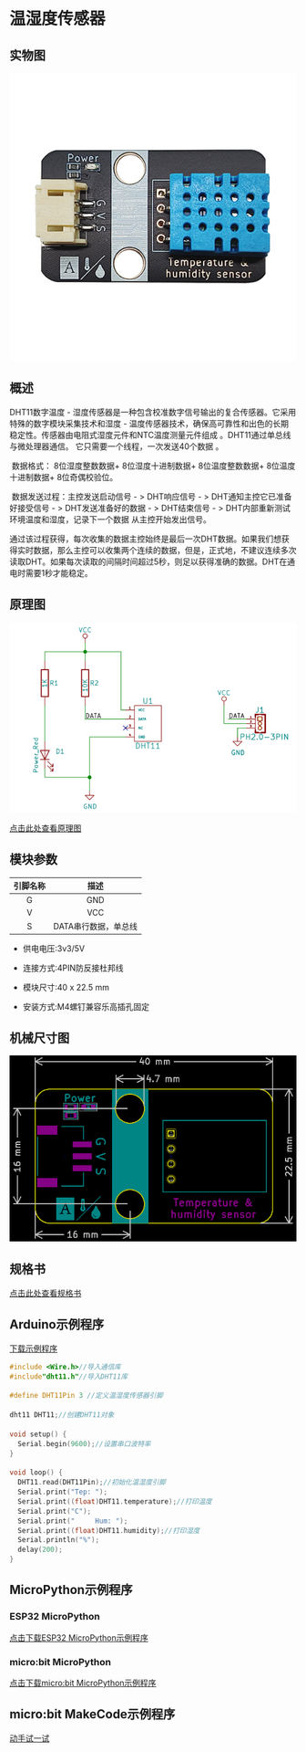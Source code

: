# 温湿度传感器

## 实物图

![实物图](picture/temperature_humidity_sensor.jpg)

## 概述

DHT11数字温度 - 湿度传感器是一种包含校准数字信号输出的复合传感器。它采用特殊的数字模块采集技术和湿度 - 温度传感器技术，确保高可靠性和出色的长期稳定性。传感器由电阻式湿度元件和NTC温度测量元件组成 。DHT11通过单总线与微处理器通信。 它只需要一个线程，一次发送40个数据  。

​        数据格式：  8位湿度整数数据+ 8位湿度十进制数据+ 8位温度整数数据+ 8位温度十进制数据+ 8位奇偶校验位。

​        数据发送过程：主控发送启动信号 - > DHT响应信号 - > DHT通知主控它已准备好接受信号 - > DHT发送准备好的数据 - > DHT结束信号 - > DHT内部重新测试环境温度和湿度，记录下一个数据 从主控开始发出信号。

​        通过该过程获得，每次收集的数据主控始终是最后一次DHT数据。如果我们想获得实时数据，那么主控可以收集两个连续的数据，但是，正式地，不建议连续多次读取DHT。如果每次读取的间隔时间超过5秒，则足以获得准确的数据。DHT在通电时需要1秒才能稳定。  

## 原理图

![原理图](picture/temperature_humidity_sensor_schematic.png)

[点击此处查看原理图](zh-cn/ph2.0_sensors/sensors/temperature_humidity_sensor/temperature_humidity_sensor_schematic.pdf ':ignore')

## 模块参数

| 引脚名称 |         描述         |
| :------: | :------------------: |
|    G     |         GND          |
|    V     |         VCC          |
|    S     | DATA串行数据，单总线 |

- 供电电压:3v3/5V

- 连接方式:4PIN防反接杜邦线

- 模块尺寸:40 x 22.5 mm

- 安装方式:M4螺钉兼容乐高插孔固定

## 机械尺寸图

![机械尺寸图](picture/temperature_humidity_sensor_assembly.png)

## 规格书

[点击此处查看规格书](zh-cn/ph2.0_sensors/sensors/temperature_humidity_sensor/DHT11-As数字型模块中性规格书.doc ':ignore')

## Arduino示例程序

[下载示例程序](zh-cn/ph2.0_sensors/sensors/temperature_humidity_sensor/temperature_humidity_sensor.zip ':ignore')

```c++
#include <Wire.h>//导入通信库
#include"dht11.h"//导入DHT11库

#define DHT11Pin 3 //定义温湿度传感器引脚

dht11 DHT11;//创建DHT11对象

void setup() {
  Serial.begin(9600);//设置串口波特率
}

void loop() {
  DHT11.read(DHT11Pin);//初始化温湿度引脚
  Serial.print("Tep: ");
  Serial.print((float)DHT11.temperature);//打印温度
  Serial.print("C"); 
  Serial.print("     Hum: ");
  Serial.print((float)DHT11.humidity);//打印湿度
  Serial.println("%");
  delay(200);
}
```

## MicroPython示例程序

### ESP32 MicroPython

[点击下载ESP32 MicroPython示例程序](zh-cn/ph2.0_sensors/sensors/temperature_humidity_sensor/dht11_esp32_micropython.zip ':ignore')

### micro:bit MicroPython

[点击下载micro:bit MicroPython示例程序](zh-cn/ph2.0_sensors/sensors/temperature_humidity_sensor/dht11_microbit_micropython.zip ':ignore')

## micro:bit MakeCode示例程序

<a href="https://makecode.microbit.org/_YiMV02Ksuc73" target="_blank">动手试一试</a>
